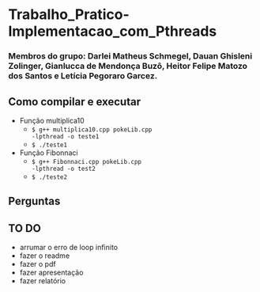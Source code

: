 # Trabalho_Pratico-Implementacao_com_Pthreads
### Membros do grupo: Darlei Matheus Schmegel, Dauan Ghisleni Zolinger, Gianlucca de Mendonça Buzô, Heitor Felipe Matozo dos Santos e Letícia Pegoraro Garcez.

## Como compilar e executar
- Função multiplica10
  - <code class="hljs language-shell">$ g++ multiplica10.cpp pokeLib.cpp -lpthread -o teste1</code>
  - <code class="hljs language-shell">$ ./teste1</code>
- Função Fibonnaci
    - <code class="hljs language-shell">$ g++ Fibonnaci.cpp pokeLib.cpp -lpthread -o test2</code>
  - <code class="hljs language-shell">$ ./teste2</code>


## Perguntas

## TO DO
* arrumar o erro de loop infinito
* fazer o readme
* fazer o pdf
* fazer apresentação
* fazer relatório